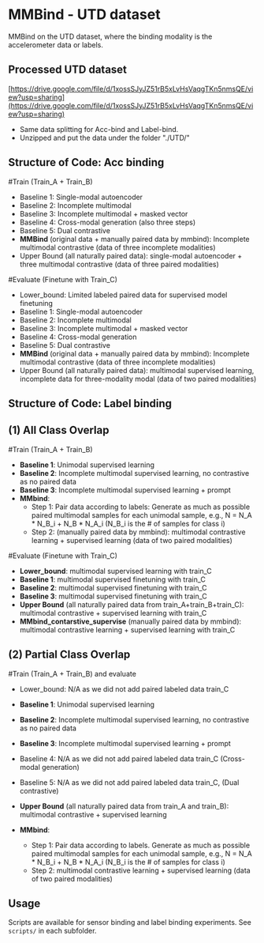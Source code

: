 # MMBind - UTD dataset
MMBind on the UTD dataset, where the binding modality is the accelerometer data or labels.

## Processed UTD dataset
[https://drive.google.com/file/d/1xossSJyJZ51rB5xLvHsVaqgTKn5nmsQE/view?usp=sharing](https://drive.google.com/file/d/1xossSJyJZ51rB5xLvHsVaqgTKn5nmsQE/view?usp=sharing)

- Same data splitting for Acc-bind and Label-bind.
- Unzipped and put the data under the folder "./UTD/"

## Structure of Code: Acc binding
#Train (Train_A + Train_B)
- Baseline 1: Single-modal autoencoder
- Baseline 2: Incomplete multimodal
- Baseline 3: Incomplete multimodal + masked vector
- Baseline 4: Cross-modal generation (also three steps)
- Baseline 5: Dual contrastive
- **MMBind** (original data + manually paired data by mmbind): Incomplete multimodal contrastive (data of three incomplete modalities)
- Upper Bound (all naturally paired data): single-modal autoencoder + three multimodal contrastive (data of three paired modalities)

#Evaluate (Finetune with Train_C)
- Lower_bound: Limited labeled paired data for supervised model finetuning
- Baseline 1: Single-modal autoencoder
- Baseline 2: Incomplete multimodal
- Baseline 3: Incomplete multimodal + masked vector
- Baseline 4: Cross-modal generation
- Baseline 5: Dual contrastive
- **MMBind** (original data + manually paired data by mmbind): Incomplete multimodal contrastive (data of three incomplete modalities)
- Upper Bound (all naturally paired data): multimodal supervised learning, incomplete data for three-modality modal (data of two paired modalities)

## Structure of Code: Label binding

## (1) All Class Overlap

#Train (Train_A + Train_B)
- **Baseline 1**: Unimodal supervised learning 
- **Baseline 2**: Incomplete multimodal supervised learning, no contrastive as no paired data
- **Baseline 3**: Incomplete multimodal supervised learning + prompt
- **MMbind**:
  * Step 1: Pair data according to labels: Generate as much as possible paired multimodal samples for each unimodal sample, e.g., N = N_A * N_B_i + N_B * N_A_i (N_B_i is the # of samples for class i)
  * Step 2: (manually paired data by mmbind): multimodal contrastive learning + supervised learning (data of two paired modalities)

#Evaluate (Finetune with Train_C)
- **Lower_bound**: multimodal supervised learning with train_C
- **Baseline 1**: multimodal supervised finetuning with train_C
- **Baseline 2**: multimodal supervised finetuning with train_C
- **Baseline 3**: multimodal supervised finetuning with train_C
- **Upper Bound** (all naturally paired data from train_A+train_B+train_C): multimodal contrastive + supervised learning with train_C
- **MMbind_contarstive_supervise** (manually paired data by mmbind): multimodal contrastive learning + supervised learning with train_C

## (2) Partial Class Overlap
#Train (Train_A + Train_B) and evaluate
- Lower_bound: N/A as we did not add paired labeled data train_C
- **Baseline 1**: Unimodal supervised learning
- **Baseline 2**: Incomplete multimodal supervised learning, no contrastive as no paired data
- **Baseline 3**: Incomplete multimodal supervised learning + prompt
- Baseline 4: N/A as we did not add paired labeled data train_C (Cross-modal generation)
- Baseline 5: N/A as we did not add paired labeled data train_C, (Dual contrastive)
- **Upper Bound** (all naturally paired data from train_A and train_B): multimodal contrastive + supervised learning

- **MMbind**:
  * Step 1: Pair data according to labels. Generate as much as possible paired multimodal samples for each unimodal sample, e.g., N = N_A * N_B_i + N_B * N_A_i (N_B_i is the # of samples for class i)
  * Step 2: multimodal contrastive learning + supervised learning (data of two paired modalities)

## Usage

Scripts are available for sensor binding and label binding experiments. See `scripts/` in each subfolder.
